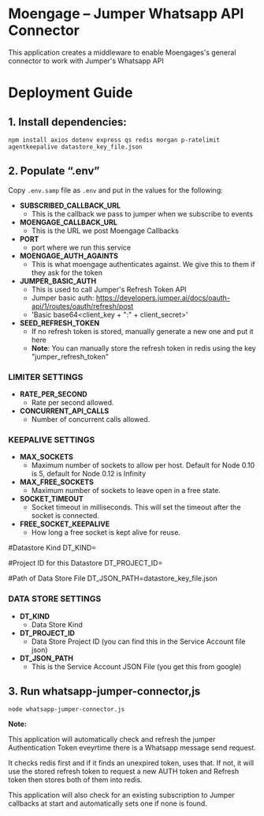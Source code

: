 # **Moengage – Jumper Whatsapp API Connector**

This application creates a middleware to enable Moengages's general connector to work with Jumper's Whatsapp API

# **Deployment Guide**

## **1. Install dependencies:**

    npm install axios dotenv express qs redis morgan p-ratelimit agentkeepalive datastore_key_file.json

## **2. Populate “.env”**
Copy `.env.samp` file as `.env` and put in the values for the following:
 
 

 - **SUBSCRIBED_CALLBACK_URL**
	- This is the callback we pass to jumper when we subscribe to events
- **MOENGAGE_CALLBACK_URL**
	- This is the URL we post Moengage Callbacks
- **PORT**
	- port where we run this service
- **MOENGAGE_AUTH_AGAINTS**
	- This is what moengage authenticates against. We give this to them if they ask for the token
- **JUMPER_BASIC_AUTH**
	- This is used to call Jumper's Refresh Token API
    - Jumper basic auth: https://developers.jumper.ai/docs/oauth-api/1/routes/oauth/refresh/post
    - 'Basic base64<client_key + ":" + client_secret>'
- **SEED_REFRESH_TOKEN**
	- If no refresh token is stored, manually generate a new one and put it here
	- **Note**: You can manually store the refresh token in redis using the key "jumper_refresh_token"
   
	 

   
 ### LIMITER SETTINGS ###

- 	**RATE_PER_SECOND**
	- Rate per second allowed.
- **CONCURRENT_API_CALLS**
	- Number of concurrent calls allowed.




### KEEPALIVE SETTINGS ###
- **MAX_SOCKETS**
	- Maximum number of sockets to allow per host. Default for Node 0.10 is 5, default for Node 0.12 is Infinity
- **MAX_FREE_SOCKETS**
	- Maximum number of sockets to leave open in a free state. 
- **SOCKET_TIMEOUT**
	- Socket timeout in milliseconds. This will set the timeout after the socket is connected.
- **FREE_SOCKET_KEEPALIVE**
	- How long a free socket is kept alive for reuse.

#Datastore Kind
DT_KIND=

#Project ID for this Datastore
DT_PROJECT_ID=

#Path of Data Store File
DT_JSON_PATH=datastore_key_file.json


### DATA STORE SETTINGS ###
- **DT_KIND**
	- Data Store Kind
- **DT_PROJECT_ID**
	- Data Store Project ID (you can find this in the Service Account file json)
- **DT_JSON_PATH**
  - This is the Service Account JSON File (you get this from google)

## 3. Run whatsapp-jumper-connector,js

    node whatsapp-jumper-connector.js

**Note:**

This application will automatically check and refresh the jumper Authentication Token eveyrtime there is a Whatsapp message send request.

It checks redis first and if it finds an unexpired token, uses that. If not, it will use the stored refresh token to request a new AUTH token and Refresh token then stores both of them into redis.

This application will also check for an existing subscription to Jumper callbacks at start and automatically sets one if none is found.